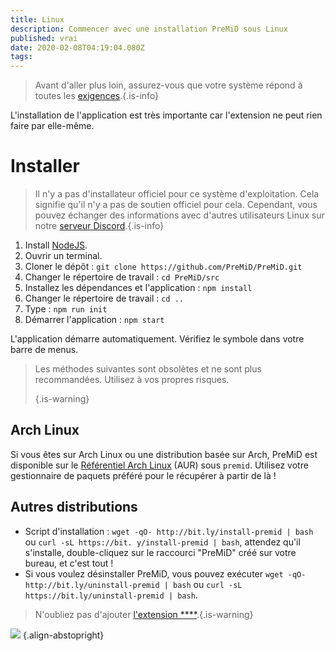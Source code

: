```yaml
---
title: Linux
description: Commencer avec une installation PreMiD sous Linux
published: vrai
date: 2020-02-08T04:19:04.080Z
tags:
---
```


> Avant d'aller plus loin, assurez-vous que votre système répond à toutes les [exigences](/install/requirements).{.is-info}

L'installation de l'application est très importante car l'extension ne peut rien faire par elle-même.

# Installer
> Il n'y a pas d'installateur officiel pour ce système d'exploitation. Cela signifie qu'il n'y a pas de soutien officiel pour cela. Cependant, vous pouvez échanger des informations avec d'autres utilisateurs Linux sur notre [serveur Discord](https://discord.gg/premid/).{.is-info}

1. Install [NodeJS](https://nodejs.org/en/).
2. Ouvrir un terminal.
3. Cloner le dépôt : `git clone https://github.com/PreMiD/PreMiD.git`
4. Changer le répertoire de travail : `cd PreMiD/src`
5. Installez les dépendances et l'application : `npm install`
6. Changer le répertoire de travail : `cd ..`
7. Type : `npm run init`
8. Démarrer l'application : `npm start`

L'application démarre automatiquement. Vérifiez le symbole dans votre barre de menus.

> Les méthodes suivantes sont obsolètes et ne sont plus recommandées. Utilisez à vos propres risques. 
> 
> {.is-warning}

## Arch Linux
Si vous êtes sur Arch Linux ou une distribution basée sur Arch, PreMiD est disponible sur le [Référentiel Arch Linux](https://aur.archlinux.org/packages/premid/) (AUR) sous `premid`. Utilisez votre gestionnaire de paquets préféré pour le récupérer à partir de là !

## Autres distributions
- Script d'installation : `wget -qO- http://bit.ly/install-premid | bash` ou `curl -sL https://bit. y/install-premid | bash`, attendez qu'il s'installe, double-cliquez sur le raccourci "PreMiD" créé sur votre bureau, et c'est tout !
- Si vous voulez désinstaller PreMiD, vous pouvez exécuter `wget -qO- http://bit.ly/uninstall-premid | bash` ou `curl -sL https://bit.ly/uninstall-premid | bash`.

> N'oubliez pas d'ajouter [l'extension ****](/install).{.is-warning}

![](https://a.icons8.com/TqgWTTfw/Oy7xHF/svg.svg) {.align-abstopright}